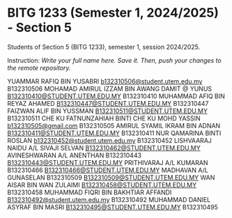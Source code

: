 # BITG 1233 (Semester 1, 2024/2025) - Section 5
Students of Section 5 (BITG 1233), semester 1, session 2024/2025.

Instruction: _Write your full name here. Save it. Then, push your changes to the remote repository._ 


YUAMMAR RAFIQ BIN YUSABRI b132310506@student.utem.edu.my B132310506 
MOHAMAD AMIRUL IZZAM BIN AWANG DAMIT @ YUNUS B132310410@STUDENT.UTEM.EDU.MY B132310410 
MUHAMMAD AFIQ BIN REYAZ AHAMED B132310447@STUDENT.UTEM.EDU.MY B132310447
FAIZWAN ALIF BIN YUSSMAN B132310511@STUDENT.UTEM.EDU.MY B132310511
CHE KU FATNUNZAHIAH BINTI CHE KU MOHD YASSIN b132310505@gmail.com B132310505
AMIRUL SYAMIL IKRAM BIN ADNAN B132310411@STUDENT.UTEM.EDU.MY B132310411
NUR QAMARINA BINTI ROSLAN b132310452@student.utem.edu.my B132310452
LISHVAARAJ NAIDU A/L SIVAJI SELVAN B132310462@STUDENT.UTEM.EDU.MY
AVINESHWARAN A/L ANENTHAN B132310443 B132310443@STUDENT.UTEM.EDU.MY
PRITHIVARAJ A/L KUMARAN B132310466 B132310466@STUDENT.UTEM.EDU.MY
MADHAVAN A/L GUNASELAN B132310509 B132310509@STUDENT.UTEM.EDU.MY
WAN AISAR BIN WAN ZULAIMI B132310458@STUDENT.UTEM.EDU.MY B132310458
MUHAMMAD FIQRI BIN BAKHTIAR AFFANDI B132310492@student.utem.edu.my B132310492
MUHAMMAD DANIEL ASYRAF BIN MASRI B132310495@STUDENT.UTEM.EDU.MY B132310495



